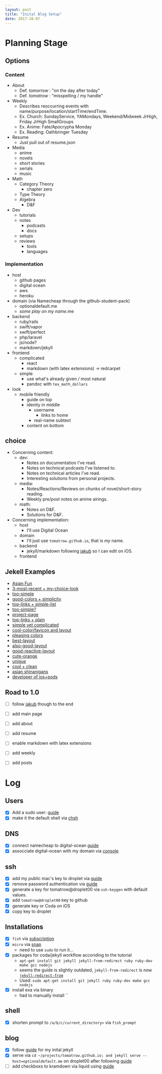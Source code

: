 ```yaml
---
layout: post
title: "Inital Blog Setup"
date: 2017-10-07
---
```


# Planning Stage

## Options 

### Content 

* About
    - Def. *tomorrow* : "on the day after today"
    - Def. *tomatrow* : "misspelling / my handle"
* Weekly
    - Describes reoccurring events with name/purpose/location/startTime/endTime. 
    + Ex. Church: SundayService, YAMondays, Weekend/Midweek JrHigh, Friday JrHigh SmallGroups
    + Ex. Anime: Fate/Apocrypha Monday 
    + Ex. Reading: Oathbringer Tuesday
* Resume
    - Just pull out of resume.json
* Media
    - anime 
    - novels 
    - short stories 
    - serials
    - music
* Math
    - Category Theory 
        + chapter zero
    - Type Theory 
    - Algebra
        + D&F
* Dev
    - tutorials
    - notes
        + podcasts
        + docs
    - setups 
    - reviews 
        + tools 
        + languages 

### Implementation

* host
    - github pages
    - digital ocean 
    - aws
    - heroku
* domain (via Namecheap through the github-student-pack)
    - optionaldefault.me
    - *some play on my name*.me
* backend
    - ruby/rails
    - swift/vapor
    - swift/perfect
    - php/laravel
    - js/node?
    - markdown/jekyll
* frontend
    - complicated
        + react
        + markdown (with latex extensions) -> redcarpet
    - simple 
        + use what's already given / most natural 
        + pandoc with `tex_math_dollars`
* look
    - mobile friendly
        - guide on top
        - idenity in middle
            + username
                + links to home
            + real-name subtext
        - content on bottom 


## choice
* Concerning content: 
    - dev: 
        + Notes on documentation I've read.
        + Notes on technical podcasts I've listened to.
        + Notes on technical articles I've read.
        + Interesting solutions from personal projects.
    - media: 
        + Notes/Reactions/Reviews on chunks of novel/short-story reading. 
        + Weekly pre/post notes on anime airings.  
    - math:
        + Notes on D&F.
        + Solutions for D&F. 
* Concerning implementation: 
    - host
        + I'll use Digital Ocean
    - domain
        + I'll just use `tomatrow.github.io`, that is *my* name.
    - backend
        + jekyll/markdown following [jakub](http://jakub.fedyczak.net/post/editing-jekyll-site-on-ios/) so I can edit on iOS. 
    - frontend


## Jekell Examples 

* [Asian Fun](http://robotkang.cc/)
* [3-most-recent + my-choice-look](http://www.anilwadghule.com)
* [too-simple](http://thejqr.com)
* [good-colors + simplicity](https://tatey.com)
* [top-links + simple-list](http://jasonrudolph.com)
* [too-simple?](http://appden.com)
* [project-page](http://claudiob.github.io)
* [top-links + plain](http://olesenm.github.io)
* [simple yet complicated](http://zigzag.github.io)
* [cool-color/favicon and layout](http://alexbcoles.com)
* [pleasing colors](http://martinisoftware.com)
* [best-layout](https://ganesshkumar.com)
* [also-good-layout](https://www.windespair.com)
* [good-reactive-layout](https://lightrains.com)
* [cute-orange](https://imprashant.com)
* [unique](https://diegosc.com)
* [cool + clean](http://yateender.com)
* [asian shinanigans](http://daodaoliang.com)
* [developer of ios+pods](https://kaunteya.github.io)

## Road to 1.0

- [ ] follow [jakub](http://jakub.fedyczak.net/post/editing-jekyll-site-on-ios/) though to the end
- [ ] add main page 
- [ ] add about
- [ ] add resume 
- [ ] enable markdown with latex extensions 
- [ ] add weekly 
- [ ] add posts 




# Log

## Users
- [x] Add a sudo user: [guide](https://www.digitalocean.com/community/tutorials/how-to-create-a-sudo-user-on-ubuntu-quickstart)
- [x] make it the default shell via [chsh](https://askubuntu.com/a/87858)

## DNS
- [x] connect namecheap to digital-ocean [guide](https://www.digitalocean.com/community/tutorials/how-to-point-to-digitalocean-nameservers-from-common-domain-registrars#registrar-namecheap)
- [x] assocciate digital-ocean with my domain via [console](https://www.digitalocean.com/community/tutorials/how-to-set-up-a-host-name-with-digitalocean)

## ssh
- [x] add my public mac's key to droplet via [guide](https://www.digitalocean.com/community/tutorials/how-to-set-up-ssh-keys--2)
- [x] remove password authentication via [guide](https://www.digitalocean.com/community/tutorials/initial-server-setup-with-ubuntu-16-04)
- [x] generate a key for tomatrow@droplet00 via `ssh-keygen` with default values. 
- [x] add `tomatrow@droplet00` key to github
- [x] generate key or Coda on iOS
- [x] copy key to droplet

## Installations 
- [x] `fish` via [subscription](https://launchpad.net/~fish-shell/+archive/ubuntu/release-2)
- [x] `micro` via [snap](https://snapcraft.io)
    - need to use `sudo` to run it...
- [x] packages for coda/jekyll workflow accoriding to the tutorial 
    - `apt-get install git jekyll jekyll-from-redirect ruby ruby-dev make gcc nodejs`
    - seems the guide is slightly outdated, `jekyll-from-redirect` is now [`jekyll-redirect-from`](https://github.com/jekyll/jekyll-redirect-from)
    - Used: `sudo apt-get install git jekyll ruby ruby-dev make gcc nodejs`
- [x] install exa via binary
    - had to manually install ``

## shell
* [x] shorten prompt to `/a/b/c/current_directory>` via `fish_prompt`

## blog 
- [x] follow [guide](http://jmcglone.com/guides/github-pages/) for my inital jekyll
- [x] serve via `cd ~/projects/tomatrow.github.io; and jekyll serve --host=optionaldefault.me` on droplet00 after following [guide](https://www.digitalocean.com/community/tutorials/how-to-set-up-a-jekyll-development-site-on-ubuntu-16-04) 
- [ ] add checkboxs to kramdown via liquid using [guide](http://blog.winddweb.info/implement-github-like-checkbox)
